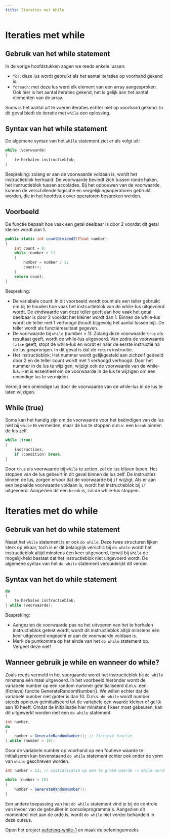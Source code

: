 ```yaml
---
title: Iteraties met While
---
```

# Iteraties met while

## Gebruik van het while statement

In de vorige hoofdstukken zagen we reeds enkele lussen:
* `for`: deze lus wordt gebruikt als het aantal iteraties op voorhand gekend is.
* `foreach`: met deze lus werd elk element van een array aangesproken. Ook hier is het aantal iteraties gekend, het is gelijk aan het aantal elementen van de array.

Soms is het aantal uit te voeren iteraties echter niet op voorhand gekend. In dit geval biedt de iteratie met `while` een oplossing.

## Syntax van het while statement

De algemene syntax van het `while` statement ziet er als volgt uit:

```csharp
while (voorwaarde)
{
    te herhalen instructieblok;
}
```

Bespreking: zolang er aan de voorwaarde voldaan is, wordt het instructieblok herhaald. De voorwaarde bevindt zich tussen ronde haken, het instructieblok tussen accolades.
Bij het opbouwen van de voorwaarde, kunnen de verschillende logische en vergelijkingsoperatoren gebruikt worden, die in het hoofdstuk over operatoren besproken werden.

## Voorbeeld

De functie bepaalt hoe vaak een getal deelbaar is door 2 voordat dit getal kleiner wordt dan 1.

```csharp
public static int countDivided2(float number)
{
    int count = 0;
    while (number > 1)
    {
        number = number / 2;
        count++;
    }
    return count;
}
```

Bespreking:
* De variabele count: In dit voorbeeld wordt count als een teller gebruikt om bij te houden hoe vaak het instructieblok van de while-lus uitgevoerd wordt. De eindwaarde van deze teller geeft aan hoe vaak het getal deelbaar is door 2 voordat het kleiner wordt dan 1. Binnen de while-lus wordt de teller met 1 verhoogd (houdt bijgevolg het aantal lussen bij). De teller wordt als functieresultaat gegeven.
* De voorwaarde bij `while` (number > 1): Zolang deze voorwaarde `true` als resultaat geeft, wordt de while-lus uitgevoerd. Van zodra de voorwaarde `false` geeft, stopt de while-lus en wordt er naar de eerste instructie na de lus gesprongen. In dit geval is dat de `return` instructie.
* Het instructieblok: Het nummer wordt gelijkgesteld aan zichzelf gedeeld door 2 en de teller count wordt met 1 verhoogd verhoogd. Door het nummer in de lus te wijzigen, wijzigt ook de voorwaarde van de while-lus. Het is essentieel om de voorwaarde in de lus te wijzigen om een oneindige lus te vermijden.

<div class="note protip">
<p>Vermijd een oneindige lus door de voorwaarde van de while-lus in de lus te laten wijzigen.</p>
</div>

## While (true)

Soms kan het handig zijn om de voorwaarde voor het beëindigen van de lus niet bij `while` te vermelden, maar de lus te stoppen d.m.v. een `break` binnen de lus zelf.

```csharp
while (true) 
{
    instructions;
    if (condition) break;
}
```

Door `true` als voorwaarde bij `while` te zetten, zal de lus blijven lopen. Het stoppen van de lus gebeurt in dit geval binnen de lus zelf. De instructies binnen de lus, zorgen ervoor dat de voorwaarde bij `if` wijzigt. Als er aan een bepaalde voorwaarde voldaan is, wordt het instructieblok bij `if` uitgevoerd. Aangezien dit een `break` is, zal de while-lus stoppen.

# Iteraties met do while

## Gebruik van het do while statement

Naast het `while` statement is er ook `do while`. Deze twee structuren lijken sterk op elkaar, toch is er dit belangrijk verschil: bij `do while` wordt het instructieblok altijd minstens één keer uitgevoerd, terwijl bij `while` de mogelijkheid bestaat dat het instructieblok niet uitgevoerd wordt.
De algemene syntax van het `do while` statement verduidelijkt dit verder.

## Syntax van het do while statement

```csharp
do
{
    te herhalen instructieblok;
} while (voorwaarde);
```

Bespreking:
* Aangezien de voorwaarde pas na het uitvoeren van het te herhalen instructieblok getest wordt, wordt dit instructieblok altijd minstens één keer uitgevoerd ongeacht er aan de voorwaarde voldaan is.
* Merk de puntkomma op het einde van het `do while` statement op. Vergeet deze niet!

## Wanneer gebruik je while en wanneer do while?

Zoals reeds vermeld in het voorgaande wordt het instructieblok bij `do while` minstens één maal uitgevoerd. In het voorbeeld hieronder wordt de variabele number op een random nummer geïnitialiseerd d.m.v. een (fictieve) functie GenerateRandomNumber(). We willen echter dat de variabele number niet groter is dan 10. D.m.v. `do while` wordt number steeds opnieuw geïnitialiseerd tot de variabele een waarde kleiner of gelijk aan 10 heeft. Omdat de initialisatie hier minstens 1 keer moet gebeuren, kan dit uitgewerkt worden met een `do while` statement.

```csharp
int number;
do 
{
    number = GenerateRandomNumber(); // fictieve functie
} while (number > 10);
```

Door de variabele number op voorhand op een foutieve waarde te initialiseren kan bovenstaand `do while` statement echter ook onder de vorm van `while` geschreven worden.

```csharp
int number = 11; // initialisatie op een te grote waarde -> while wordt uitgevoerd

while (number > 10)
{
    number = GenerateRandomNumber();
}
```

Een andere toepassing van het `do while` statement vind je bij de controle van invoer van de gebruiker in consoleprogramma's. Aangezien dit momenteel niet aan de orde is, wordt `do while` niet verder behandeld in deze cursus.

<div class="note oefening">
    <p>Open het project <a href="https://github.com/sma-it/oefening-while-1" target="_blank">oefening-while-1</a> en maak de oefeningenreeks</p>
</div>

